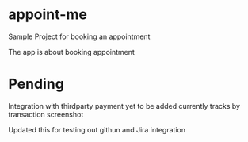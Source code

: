 # appoint-me
Sample Project for booking an appointment

The app is about booking appointment


# Pending
Integration with thirdparty payment yet to be added
currently tracks by transaction screenshot

Updated this for testing out githun and Jira integration
